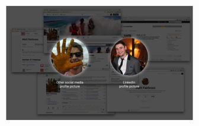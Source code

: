 ![Matt uses two different profile pictures depending on target audience across social media](assets/images/social-media-profile-pics.jpg)